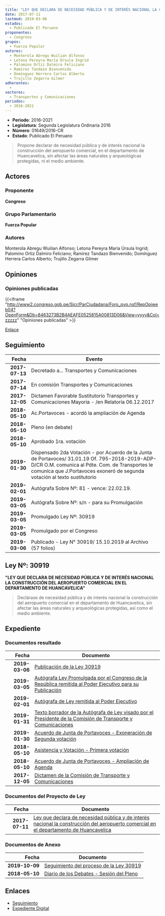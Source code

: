 ```yaml
---
title: "LEY QUE DECLARA DE NECESIDAD PÚBLICA Y DE INTERÉS NACIONAL LA CONSTRUCCIÓN DEL AEROPUERTO COMERCIAL EN EL DEPARTAMENTO DE HUANCAVELICA"
date: 2017-07-11
lastmod: 2019-03-06
estados: 
  - Publicado El Peruano
proponentes: 
  - Congreso
grupos: 
  - Fuerza Popular
autores: 
  - Monterola Abregu Wuilian Alfonso
  - Letona Pereyra María Úrsula Ingrid
  - Palomino Ortiz Dalmiro Feliciano
  - Ramírez Tandazo Bienvenido
  - Domínguez Herrera Carlos Alberto
  - Trujillo Zegarra Gilmer
adherentes: 
  - 
sectores: 
  - Transportes y Comunicaciones
periodos: 
  - 2016-2021
---
```


- **Periodo**: 2016-2021
- **Legislatura**: Segunda Legislatura Ordinaria 2016
- **Número**: 01649/2016-CR
- **Estado**: Publicado El Peruano

> Propone declarar de necesidad pública y de interés nacional la construcción del aeropuerto comercial, en el departamento de Huancavelica, sin afectar las áreas naturales y arqueológicas protegidas, ni el medio ambiente.


## Actores

### Proponente

**Congreso**

### Grupo Parlamentario

**Fuerza Popular**

### Autores

Monterola Abregu Wuilian Alfonso; Letona Pereyra María Úrsula Ingrid; Palomino Ortiz Dalmiro Feliciano; Ramírez Tandazo Bienvenido; Domínguez Herrera Carlos Alberto; Trujillo Zegarra Gilmer


## Opiniones

### Opiniones publicadas

{{<iframe "http://www2.congreso.gob.pe/Sicr/ParCiudadana/Foro_pvp.nsf/RepOpiweb04?OpenForm&Db=8463273B2B4AEAFE0525815A00813D06&View=yyyy&Col=zzzzz" "Opiniones publicadas" >}}

[Enlace](http://www2.congreso.gob.pe/Sicr/ParCiudadana/Foro_pvp.nsf/RepOpiweb04?OpenForm&Db=8463273B2B4AEAFE0525815A00813D06&View=yyyy&Col=zzzzz)

## Seguimiento

| Fecha | Evento |
|------:|--------|
| **2017-07-13** | Decretado a... Transportes y Comunicaciones|
| **2017-07-14** | En comisión Transportes y Comunicaciones|
| **2017-12-05** | Dictamen Favorable Sustitutorio Transportes y Comunicaciones Mayoria - /en Relatoría 06.12.2017|
| **2018-05-10** | Ac.Portavoces - acordó la ampliación de Agenda|
| **2018-05-10** | Pleno (en debate)|
| **2018-05-10** | Aprobado 1ra. votación|
| **2019-01-30** | Dispensado 2da Votación - por Acuerdo de la Junta de Portavoces/ 31.01.19 Of. 795-2018-2019-ADP-D/CR O.M. comunica al Pdte. Com. de Transportes le comunica que J.Portavoces exoneró de segunda votación al texto sustitutorio|
| **2019-02-01** | Autógrafa Sobre Nº: 81 - vence: 22.02.19.|
| **2019-03-05** | Autógrafa Sobre Nº: s/n - para su Promulgación|
| **2019-03-05** | Promulgado Ley Nº: 30919|
| **2019-03-05** | Promulgado por el Congreso|
| **2019-03-06** | Publicado - Ley N° 30919/ 15.10.2019 al Archivo (57 folios)|

## Ley Nº: 30919

**"LEY QUE DECLARA DE NECESIDAD PÚBLICA Y DE INTERÉS NACIONAL LA CONSTRUCCIÓN DEL AEROPUERTO COMERCIAL EN EL DEPARTAMENTO DE HUANCAVELICA"**

> Declárase de necesidad pública y de interés nacional la construcción del aeropuerto comercial en el departamento de Huancavelica, sin afectar las áreas naturales y arqueológicas protegidas, así como el medio ambiente.


## Expediente


### Documentos resultado

| Fecha | Documento |
|------:|--------|
| **2019-03-06** | [Publicación de la Ley 30919](http://www.leyes.congreso.gob.pe/Documentos/2016_2021/ADLP/Normas_Legales/30919-LEY.pdf) |
| **2019-03-05** | [Autógrafa Ley Promulgada por el Congreso de la República remitida al Poder Ejecutivo para su Publicación](http://www.leyes.congreso.gob.pe/Documentos/2016_2021/ADLP/Texto_Aprobado/AU0164920190305.pdf) |
| **2019-02-01** | [Autógrafa de Ley remitida al Poder Ejecutivo](http://www.leyes.congreso.gob.pe/Documentos/2016_2021/Autografas/Ley_y_de_Resolucion_Legislativa/AU0164920190201.pdf) |
| **2019-01-31** | [Texto borrador de la Autógrafa de Ley visado por el Presidente de la Comisión de Transporte y Comunicaciones](http://www.leyes.congreso.gob.pe/Documentos/2016_2021/Texto_Borrador_de_Autografa/BAU0164920190131.pdf) |
| **2019-01-30** | [Acuerdo de Junta de Portavoces - Exoneración de Segunda votación](http://www.leyes.congreso.gob.pe/Documentos/2016_2021/Acuerdos/Junta_Portavoces/AJPESV0164920190130..pdf) |
| **2018-05-10** | [Asistencia y Votación - Primera votación](http://www.leyes.congreso.gob.pe/Documentos/2016_2021/Asistencia_y_Votacion/Proyectos_de_Ley/AV0164920180510.pdf) |
| **2018-05-10** | [Acuerdo de Junta de Portavoces - Ampliación de Agenda](http://www.leyes.congreso.gob.pe/Documentos/2016_2021/Acuerdos/Junta_Portavoces/AJP0164920180510.pdf) |
| **2017-12-05** | [Dictamen de la Comisión de Transporte y Comunicaciones](http://www.leyes.congreso.gob.pe/Documentos/2016_2021/Dictamenes/Proyectos_de_Ley/01649DC23MAY20171205.pdf) |

### Documentos del Proyecto de Ley

| Fecha | Documento |
|------:|--------|
| **2017-07-11** | [Ley que declara de necesidad pública y de interés nacional la construcción del aeropuerto comercial en el departamento de Huancavelica](http://www.leyes.congreso.gob.pe/Documentos/2016_2021/Proyectos_de_Ley_y_de_Resoluciones_Legislativas/PL0164920170711.PDF) |

### Documentos de Anexo

| Fecha | Documento |
|------:|--------|
| **2019-10-09** | [Seguimiento del proceso de la Ley 30919](http://www.leyes.congreso.gob.pe/Documentos/2016_2021/Seguimiento_de_Proyectos_de_Ley/01649PL20191009.pdf) |
| **2018-05-10** | [Diario de los Debates - Sesión del Pleno](http://www2.congreso.gob.pe/Sicr/DiarioDebates/Publicad.nsf/SesionesPleno/05256D6E0073DFE90525828A005B39B2/$FILE/SLO-2017-11.pdf) |

## Enlaces 

- [Seguimiento](http://www2.congreso.gob.pe/Sicr/TraDocEstProc/CLProLey2016.nsf/f7fff46988ca05b1052578e100829cc7/51b47401da2b7bac0525815a0080cfc5?OpenDocument)
- [Expediente Digital](http://www2.congreso.gob.pe/Sicr/TraDocEstProc/CLProLey2016.nsf/f7fff46988ca05b1052578e100829cc7/51b47401da2b7bac0525815a0080cfc5?OpenDocument&Click=05257FB7005EB655.eb71d0cf91d8294e05256cdf006b5706/$Body/0.1C6C)
